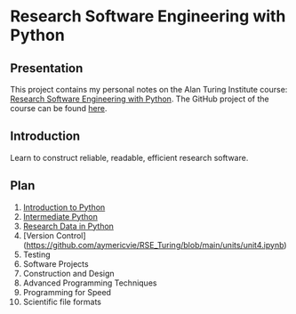 # Research Software Engineering with Python

## Presentation

This project contains my personal notes on the Alan Turing Institute course: [Research Software Engineering with Python](https://alan-turing-institute.github.io/rse-course/html/index.html). The GitHub project of the course can be found [here](https://github.com/alan-turing-institute/rse-course).

## Introduction
Learn to construct reliable, readable, efficient research software.

## Plan
1. [Introduction to Python](https://github.com/aymericvie/RSE_Turing/blob/main/units/unit1.ipynb)
2. [Intermediate Python](https://github.com/aymericvie/RSE_Turing/blob/main/units/unit2.ipynb)
3. [Research Data in Python](https://github.com/aymericvie/RSE_Turing/blob/main/units/unit3.ipynb)
4. [Version Control] (https://github.com/aymericvie/RSE_Turing/blob/main/units/unit4.ipynb)
5. Testing
6. Software Projects
7. Construction and Design
8. Advanced Programming Techniques
9. Programming for Speed
10. Scientific file formats

